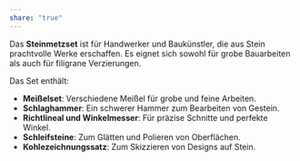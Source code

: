 ```yaml
---
share: "true"
---
```

Das **Steinmetzset** ist für Handwerker und Baukünstler, die aus Stein prachtvolle Werke erschaffen. Es eignet sich sowohl für grobe Bauarbeiten als auch für filigrane Verzierungen.  
  
Das Set enthält:  
  
- **Meißelset**: Verschiedene Meißel für grobe und feine Arbeiten.  
- **Schlaghammer**: Ein schwerer Hammer zum Bearbeiten von Gestein.  
- **Richtlineal und Winkelmesser**: Für präzise Schnitte und perfekte Winkel.  
- **Schleifsteine**: Zum Glätten und Polieren von Oberflächen.  
- **Kohlezeichnungssatz**: Zum Skizzieren von Designs auf Stein.